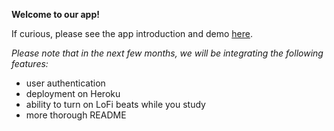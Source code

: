 **Welcome to our app!**

If curious, please see the app introduction and demo [here](https://www.canva.com/design/DAFJgggRxEQ/4sUSmDxrysFxrBqu2Fa5MQ/watch?utm_content=DAFJgggRxEQ&utm_campaign=designshare&utm_medium=link&utm_source=publishsharelink).

_Please note that in the next few months, we will be integrating the following features:_
- user authentication
- deployment on Heroku
- ability to turn on LoFi beats while you study
- more thorough README
